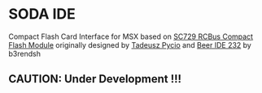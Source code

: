 # SODA IDE
Compact Flash Card Interface for MSX based on [SC729 RCBus Compact Flash Module]( https://smallcomputercentral.com/sc729-rcbus-compact-flash-module/) originally designed by [Tadeusz Pycio](http://www.vtsys.pl/interface-compact-flash/) and [Beer IDE 232](https://github.com/b3rendsh/msxdos2s) by b3rendsh 

## CAUTION: Under Development !!! ##

